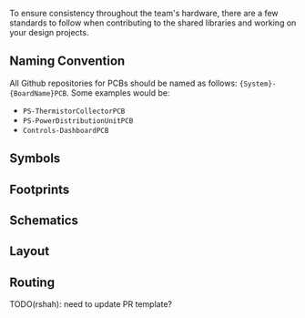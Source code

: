 To ensure consistency throughout the team's hardware, there are a few standards to follow when contributing to the shared libraries and working on your design projects.
## Naming Convention
All Github repositories for PCBs should be named as follows: `{System}-{BoardName}PCB`. Some examples would be:
- `PS-ThermistorCollectorPCB`
- `PS-PowerDistributionUnitPCB`
- `Controls-DashboardPCB`
## Symbols
## Footprints
## Schematics
## Layout
## Routing
TODO(rshah): need to update PR template?
